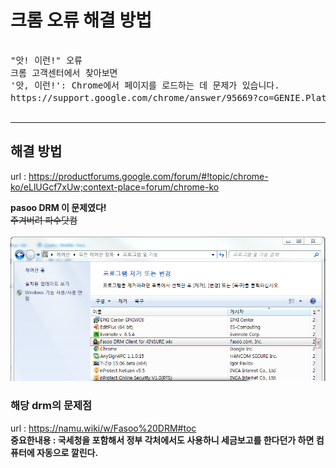 크롬 오류 해결 방법
===================

<pre> 
"앗! 이런!" 오류
크롬 고객센터에서 찾아보면
'앗, 이런!': Chrome에서 페이지를 로드하는 데 문제가 있습니다. 
https://support.google.com/chrome/answer/95669?co=GENIE.Platform%3DDesktop&hl=ko 이라고 나옵니다
 </pre>
------------------------------------------------------------------

## 해결 방법 
url : https://productforums.google.com/forum/#!topic/chrome-ko/eLlUGcf7xUw;context-place=forum/chrome-ko

**pasoo DRM 이 문제였다!**<br>
~~주겨버려 파수닷컴~~
<br><br>
![Alt text](/images/pasoo-drm.jpg)


### 해당 drm의 문제점<br>
url : https://namu.wiki/w/Fasoo%20DRM#toc<br>
**중요한내용 : 국세청을 포함해서 정부 각처에서도 사용하니 세금보고를 한다던가 하면 컴퓨터에 자동으로 깔린다.**
